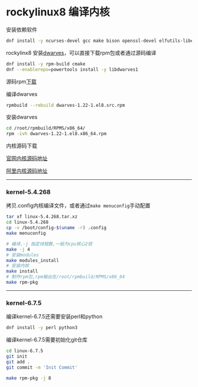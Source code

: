 # rockylinux8 编译内核

安装依赖软件
```bash
dnf install -y ncurses-devel gcc make bison openssl-devel elfutils-libelf-devel flex 
```

rockylinx8 安装[dwarves](https://developer.aliyun.com/packageSearch?word=dwarves)，可以直接下载rpm包或者通过源码编译


```bash
dnf install -y rpm-build cmake
dnf --enablerepo=powertools install -y libdwarves1
```

源码rpm[下载](https://mirrors.aliyun.com/rockylinux/8.9/devel/source/tree/Packages/d/dwarves-1.22-1.el8.src.rpm?spm=a2c6h.13651111.0.0.7f152f70m7OUI2&file=dwarves-1.22-1.el8.src.rpm)

编译dwarves
```bash
rpmbuild --rebuild dwarves-1.22-1.el8.src.rpm 
```
安装dwarves
```bash
cd /root/rpmbuild/RPMS/x86_64/
rpm -ivh dwarves-1.22-1.el8.x86_64.rpm 
```

内核源码下载

[官网内核源码地址](https://www.kernel.org/)

[阿里内核源码地址](https://mirrors.aliyun.com/linux-kernel/)

---
### kernel-5.4.268

拷贝.config内核编译文件，或者通过`make menuconfig`手动配置
```bash
tar xf linux-5.4.268.tar.xz 
cd linux-5.4.268
cp -v /boot/config-$(uname -r) .config
make menuconfig
```

```bash
# 编译,-j 指定线程数,一般为cpu核心2倍
make -j 4
# 安装modules
make modules_install
# 安装内核
make install
# 制作rpm包,rpm输出在/root/rpmbuild/RPMS/x86_64
make rpm-pkg
```
---
### kernel-6.7.5

编译kernel-6.7.5还需要安装perl和python
```bash
dnf install -y perl python3
```

编译kernel-6.7.5需要初始化git仓库
```bash
cd linux-6.7.5
git init 
git add .
git commit -m 'Init Commit'
```

```bash
make rpm-pkg -j 8
```


